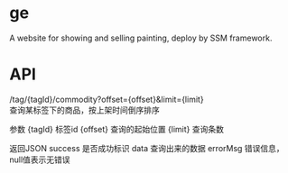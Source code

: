 # ge
A website for showing and selling painting, deploy by SSM framework.

# API
/tag/{tagId}/commodity?offset={offset}&limit={limit}      
查询某标签下的商品，按上架时间倒序排序

参数
{tagId}     标签id 
{offset}    查询的起始位置
{limit}     查询条数

返回JSON
success     是否成功标识
data        查询出来的数据
errorMsg    错误信息，null值表示无错误
      